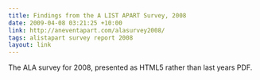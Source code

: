 ```yaml
---
title: Findings from the A LIST APART Survey, 2008
date: 2009-04-08 03:21:25 +10:00
link: http://aneventapart.com/alasurvey2008/
tags: alistapart survey report 2008
layout: link
---
```

The ALA survey for 2008, presented as HTML5 rather than last years PDF.
